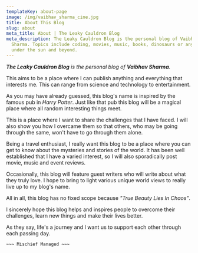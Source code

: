 ```yaml
---
templateKey: about-page
image: /img/vaibhav_sharma_cine.jpg
title: About This Blog
slug: about
meta_title: About | The Leaky Cauldron Blog
meta_description: The Leaky Cauldron Blog is the personal blog of Vaibhav
  Sharma. Topics include coding, movies, music, books, dinosaurs or anything
  under the sun and beyond.
---
```

_**The Leaky Cauldron Blog** is the personal blog of **Vaibhav Sharma**._

This aims to be a place where I can publish anything and everything that interests me. This can range from science and technology to entertainment.

As you may have already guessed, this blog's name is inspired by the famous pub in *Harry Potter*. Just like that pub this blog will be a magical place where all random interesting things meet.

This is a place where I want to share the challenges that I have faced. I will also show you how I overcame them so that others, who may be going through the same, won't have to go through them alone.

Being a travel enthusiast, I really want this blog to be a place where you can get to know about the mysteries and stories of the world. It has been well established that I have a varied interest, so I will also sporadically post movie, music and event reviews.

Occasionally, this blog will feature guest writers who will write about what they truly love. I hope to bring to light various unique world views to really live up to my blog's name.

All in all, this blog has no fixed scope because *"True Beauty Lies In Chaos"*.

I sincerely hope this blog helps and inspires people to overcome their challenges, learn new things and make their lives better.

As they say, life's a journey and I want us to support each other through each passing day.

`~~~ Mischief Managed ~~~`